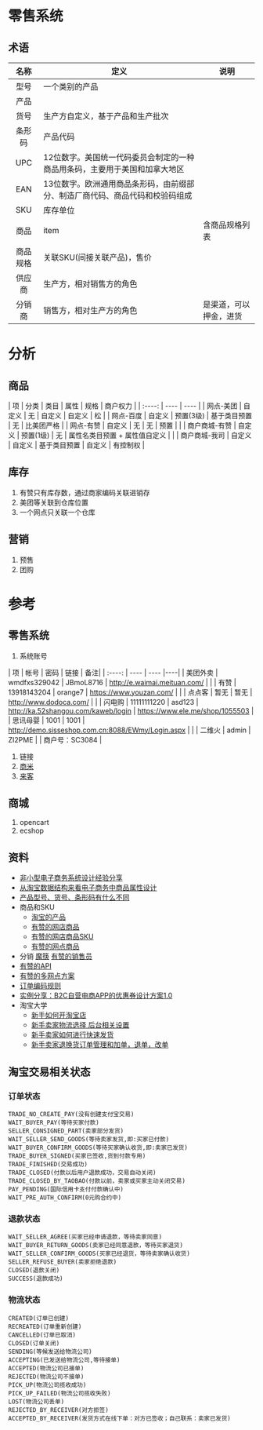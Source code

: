 # 零售系统

## 术语
| 名称 | 定义 | 说明 |
| :----: | ---- | ---- |
| 型号 | 一个类别的产品 |  |
| 产品 |  |  |
| 货号 | 生产方自定义，基于产品和生产批次 |  |
| 条形码 | 产品代码 |  |
| UPC | 12位数字。美国统一代码委员会制定的一种商品用条码，主要用于美国和加拿大地区 |  |
| EAN | 13位数字。欧洲通用商品条形码，由前缀部分、制造厂商代码、商品代码和校验码组成 |  |
| SKU | 库存单位 |  |
| 商品 | item | 含商品规格列表 |
| 商品规格 | 关联SKU(间接关联产品)，售价 |  |
| 供应商 | 生产方，相对销售方的角色 |  |
| 分销商 | 销售方，相对生产方的角色 | 是渠道，可以押金，进货 |

# 分析
## 商品
| 项 | 分类 | 类目 | 属性 | 规格 | 商户权力 |
| :----: | ---- | ---- |
| 网点-美团 | 自定义 | 无 | 自定义 | 自定义 | 松 |
| 网点-百度 | 自定义 | 预置(3级) | 基于类目预置 | 无 | 比美团严格 |
| 网点-有赞 | 自定义 | 无 | 无 | 预置 |  |
| 商户商城-有赞 | 自定义 | 预置(1级) | 无 | 属性名类目预置 + 属性值自定义 |  |
| 商户商城-我司 | 自定义 | 自定义 | 基于类目预置 | 自定义 | 有控制权 |

## 库存
1. 有赞只有库存数，通过商家编码关联进销存
1. 美团等关联到仓库位置
1. 一个网点只关联一个仓库

## 营销
1. 预售
1. 团购

# 参考
## 零售系统
1. 系统账号

| 项 | 帐号 | 密码 | 链接 | 备注|
| :----: | ---- | ---- |----|
| 美团外卖 | wmdfxs329042 | JBmoL8716 | http://e.waimai.meituan.com/ | |
| 有赞 | 13918143204 | orange7 | https://www.youzan.com/ | |
| 点点客 | 暂无 | 暂无 | http://www.dodoca.com/ | |
| 闪电购 | 11111111220 | asd123 | http://ka.52shangou.com/kaweb/login | https://www.ele.me/shop/1055503 |
| 思讯母婴 | 1001 | 1001 | http://demo.sisseshop.com.cn:8088/EWmy/Login.aspx | |
| 二维火 | admin | ZI2PME |  | 商户号：SC3084 |

1. 链接
  1. [商米](http://www.sunmi.com/)
  1. [来客](http://www.likeit.cn/)

## 商城
1. opencart
1. ecshop

## 资料
* [非小型电子商务系统设计经验分享](http://www.cnblogs.com/mmmjiang13/archive/2012/07/05/2575538.html)
* [从淘宝数据结构来看电子商务中商品属性设计](http://www.cnblogs.com/mmmjiang13/archive/2011/04/21/1983079.html)
* [产品型号、货号、条形码有什么不同](http://wenku.baidu.com/link?url=53Zzt-yWY9AN-f1iHdIFBm8ck8ibEHWDFlHOzv3gfKMSEjaQ1QZ1f3j7PSWzDxaGMtE3sRaarb3xucvWWDGAvVSOW9d7lw6FVRJJ-68pwS_)
* 商品和SKU
  * [淘宝的产品](http://open.taobao.com/docs/api.htm?apiId=4)
  * [有赞的网店商品](https://www.youzanyun.com/apilist/detail/group_item/item/youzan.item.create)
  * [有赞的网店商品SKU](https://www.youzanyun.com/apilist/detail/group_item/item/youzan.item.sku.update)
  * [有赞的网点商品](https://www.youzanyun.com/apilist/detail/group_shop/multi_store/youzan.multistore.goods.sku.get)
* 分销
  [魔筷](http://bbs.mockuai.com/portal.php?mod=view&aid=32)
  [有赞的销售员](https://help.youzan.com/qa#/menu/2194/detail/772)
* [有赞的API](https://www.youzanyun.com/apilist)
* [有赞的多网点方案](https://www.youzan.com/intro/solution/dmd)
* [订单编码规则](https://www.zhihu.com/question/19805896)
* [实例分享：B2C自营电商APP的优惠券设计方案1.0](http://www.woshipm.com/pd/570563.html)
* 淘宝大学
  * [新手如何开淘宝店](https://daxue.taobao.com/markets/daxue/xinshou)
  * [新手卖家物流选择 后台相关设置](http://v.xue.taobao.com/learn.htm?courseId=61587)
  * [新手卖家如何进行快速发货](http://v.xue.taobao.com/learn.htm?courseId=61676)
  * [新手卖家退换货订单管理和加单，退单，改单](http://v.xue.taobao.com/learn.htm?courseId=61661)

## 淘宝交易相关状态
### 订单状态
```
TRADE_NO_CREATE_PAY(没有创建支付宝交易)
WAIT_BUYER_PAY(等待买家付款)
SELLER_CONSIGNED_PART(卖家部分发货)
WAIT_SELLER_SEND_GOODS(等待卖家发货,即:买家已付款)
WAIT_BUYER_CONFIRM_GOODS(等待买家确认收货,即:卖家已发货)
TRADE_BUYER_SIGNED(买家已签收,货到付款专用)
TRADE_FINISHED(交易成功)
TRADE_CLOSED(付款以后用户退款成功，交易自动关闭)
TRADE_CLOSED_BY_TAOBAO(付款以前，卖家或买家主动关闭交易)
PAY_PENDING(国际信用卡支付付款确认中)
WAIT_PRE_AUTH_CONFIRM(0元购合约中)
```
### 退款状态
```
WAIT_SELLER_AGREE(买家已经申请退款，等待卖家同意)
WAIT_BUYER_RETURN_GOODS(卖家已经同意退款，等待买家退货)
WAIT_SELLER_CONFIRM_GOODS(买家已经退货，等待卖家确认收货)
SELLER_REFUSE_BUYER(卖家拒绝退款)
CLOSED(退款关闭)
SUCCESS(退款成功)
```
### 物流状态
```
CREATED(订单已创建)
RECREATED(订单重新创建)
CANCELLED(订单已取消)
CLOSED(订单关闭)
SENDING(等候发送给物流公司)
ACCEPTING(已发送给物流公司,等待接单)
ACCEPTED(物流公司已接单)
REJECTED(物流公司不接单)
PICK_UP(物流公司揽收成功)
PICK_UP_FAILED(物流公司揽收失败)
LOST(物流公司丢单)
REJECTED_BY_RECEIVER(对方拒签)
ACCEPTED_BY_RECEIVER(发货方式在线下单：对方已签收；自己联系：卖家已发货)
```
